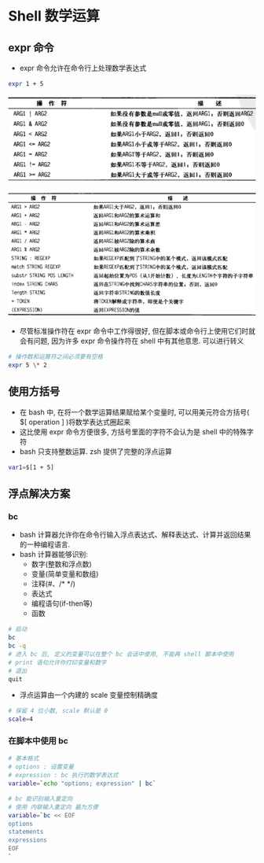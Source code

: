 # Shell 数学运算

## expr 命令

* expr 命令允许在命令行上处理数学表达式

```bash
expr 1 + 5
```

![expr命令操作符](./images/expr命令操作符1.png)

![expr命令操作符](./images/expr命令操作符2.png)

* 尽管标准操作符在 expr 命令中工作得很好, 但在脚本或命令行上使用它们时就会有问题, 因为许多 expr 命令操作符在 shell 中有其他意思. 可以进行转义

```bash
# 操作数和运算符之间必须要有空格
expr 5 \* 2
```

## 使用方括号

* 在 bash 中, 在将一个数学运算结果赋给某个变量时, 可以用美元符合方括号( $[ operation ] )将数学表达式圈起来
* 这比使用 expr 命令方便很多, 方括号里面的字符不会认为是 shell 中的特殊字符
* bash 只支持整数运算. zsh 提供了完整的浮点运算

```bash
var1=$[1 + 5]
```

## 浮点解决方案

### bc

* bash 计算器允许你在命令行输入浮点表达式、解释表达式、计算并返回结果的一种编程语言.
* bash 计算器能够识别:
  * 数字(整数和浮点数)
  * 变量(简单变量和数组)
  * 注释(#、/* */)
  * 表达式
  * 编程语句(if-then等)
  * 函数

```bash
# 启动
bc
bc -q
# 进入 bc 后, 定义的变量可以在整个 bc 会话中使用, 不能再 shell 脚本中使用
# print 语句允许你打印变量和数字
# 退出
quit
```

* 浮点运算由一个内建的 scale 变量控制精确度

```bash
# 保留 4 位小数, scale 默认是 0
scale=4
```

### 在脚本中使用 bc

```bash
# 基本格式
# options : 设置变量
# expression : bc 执行的数学表达式
variable=`echo "options; expression" | bc`
```

```bash
# bc 能识别输入重定向
# 使用 内联输入重定向 最为方便
variable=`bc << EOF
options
statements
expressions
EOF
`
```
